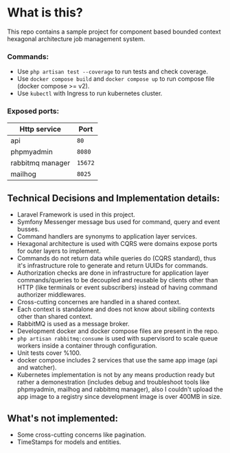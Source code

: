 # What is this?

This repo contains a sample project for component based bounded context hexagonal architecture job management system.

### Commands:
- Use `php artisan test --coverage` to run tests and check coverage.
- Use `docker compose build` and `docker compose up` to run compose file (docker compose >= v2).
- Use `kubectl` with Ingress to run kubernetes cluster.

### Exposed ports:
| Http service | Port |
| ----------- | ----------- |
| api | `80` |
| phpmyadmin | `8080` |
| rabbitmq manager | `15672` |
| mailhog | `8025` |

## Technical Decisions and Implementation details:

- Laravel Framework is used in this project.
- Symfony Messenger message bus used for command, query and event busses.
- Command handlers are synonyms to application layer services.
- Hexagonal architecture is used with CQRS were domains expose ports for outer layers to implement.
- Commands do not return data while queries do (CQRS standard), thus it's infrastructure role to generate and return UUIDs for commands.
- Authorization checks are done in infrastructure for application layer commands/queries to be decoupled and reusable by clients other than HTTP (like terminals or event subscribers) instead of having command authorizer middlewares.
- Cross-cutting concernes are handled in a shared context.
- Each context is standalone and does not know about sibiling contexts other than shared context.
- RabbitMQ is used as a message broker.
- Development docker and docker compose files are present in the repo.
- `php artisan rabbitmq:consume` is used with supervisord to scale queue workers inside a container through configuration.
- Unit tests cover %100.
- docker compose includes 2 services that use the same app image (api and watcher).
- Kubernetes implementation is not by any means production ready but rather a demonestration (includes debug and troubleshoot tools like phpmyadmin, mailhog and rabbitmq manager), also I couldn't upload the app image to a registry since development image is over 400MB in size.

## What's not implemented:
- Some cross-cutting concerns like pagination.
- TimeStamps for models and entities.


